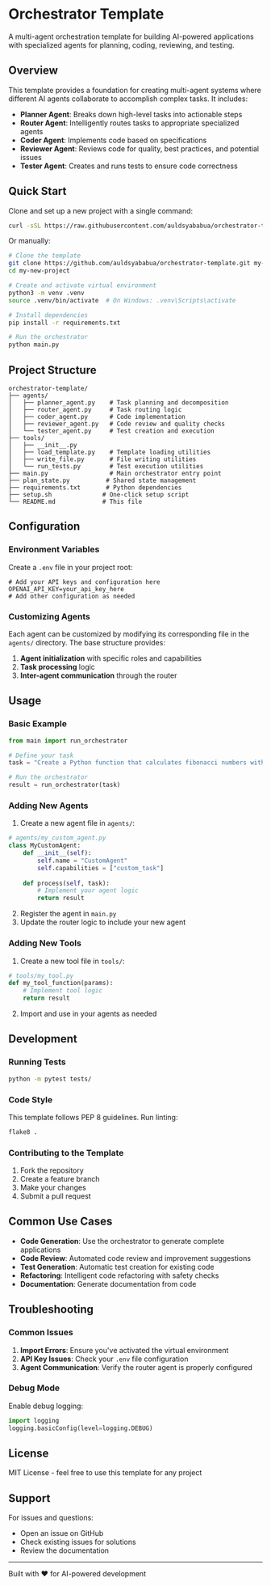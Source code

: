 # Orchestrator Template

A multi-agent orchestration template for building AI-powered applications with specialized agents for planning, coding, reviewing, and testing.

## Overview

This template provides a foundation for creating multi-agent systems where different AI agents collaborate to accomplish complex tasks. It includes:

- **Planner Agent**: Breaks down high-level tasks into actionable steps
- **Router Agent**: Intelligently routes tasks to appropriate specialized agents
- **Coder Agent**: Implements code based on specifications
- **Reviewer Agent**: Reviews code for quality, best practices, and potential issues
- **Tester Agent**: Creates and runs tests to ensure code correctness

## Quick Start

Clone and set up a new project with a single command:

```bash
curl -sSL https://raw.githubusercontent.com/auldsyababua/orchestrator-template/main/setup.sh | bash -s my-new-project
```

Or manually:

```bash
# Clone the template
git clone https://github.com/auldsyababua/orchestrator-template.git my-new-project
cd my-new-project

# Create and activate virtual environment
python3 -m venv .venv
source .venv/bin/activate  # On Windows: .venv\Scripts\activate

# Install dependencies
pip install -r requirements.txt

# Run the orchestrator
python main.py
```

## Project Structure

```
orchestrator-template/
├── agents/
│   ├── planner_agent.py    # Task planning and decomposition
│   ├── router_agent.py     # Task routing logic
│   ├── coder_agent.py      # Code implementation
│   ├── reviewer_agent.py   # Code review and quality checks
│   └── tester_agent.py     # Test creation and execution
├── tools/
│   ├── __init__.py
│   ├── load_template.py    # Template loading utilities
│   ├── write_file.py       # File writing utilities
│   └── run_tests.py        # Test execution utilities
├── main.py                 # Main orchestrator entry point
├── plan_state.py          # Shared state management
├── requirements.txt       # Python dependencies
├── setup.sh              # One-click setup script
└── README.md             # This file
```

## Configuration

### Environment Variables

Create a `.env` file in your project root:

```env
# Add your API keys and configuration here
OPENAI_API_KEY=your_api_key_here
# Add other configuration as needed
```

### Customizing Agents

Each agent can be customized by modifying its corresponding file in the `agents/` directory. The base structure provides:

1. **Agent initialization** with specific roles and capabilities
2. **Task processing** logic
3. **Inter-agent communication** through the router

## Usage

### Basic Example

```python
from main import run_orchestrator

# Define your task
task = "Create a Python function that calculates fibonacci numbers with tests"

# Run the orchestrator
result = run_orchestrator(task)
```

### Adding New Agents

1. Create a new agent file in `agents/`:

```python
# agents/my_custom_agent.py
class MyCustomAgent:
    def __init__(self):
        self.name = "CustomAgent"
        self.capabilities = ["custom_task"]
    
    def process(self, task):
        # Implement your agent logic
        return result
```

2. Register the agent in `main.py`
3. Update the router logic to include your new agent

### Adding New Tools

1. Create a new tool file in `tools/`:

```python
# tools/my_tool.py
def my_tool_function(params):
    # Implement tool logic
    return result
```

2. Import and use in your agents as needed

## Development

### Running Tests

```bash
python -m pytest tests/
```

### Code Style

This template follows PEP 8 guidelines. Run linting:

```bash
flake8 .
```

### Contributing to the Template

1. Fork the repository
2. Create a feature branch
3. Make your changes
4. Submit a pull request

## Common Use Cases

- **Code Generation**: Use the orchestrator to generate complete applications
- **Code Review**: Automated code review and improvement suggestions
- **Test Generation**: Automatic test creation for existing code
- **Refactoring**: Intelligent code refactoring with safety checks
- **Documentation**: Generate documentation from code

## Troubleshooting

### Common Issues

1. **Import Errors**: Ensure you've activated the virtual environment
2. **API Key Issues**: Check your `.env` file configuration
3. **Agent Communication**: Verify the router agent is properly configured

### Debug Mode

Enable debug logging:

```python
import logging
logging.basicConfig(level=logging.DEBUG)
```

## License

MIT License - feel free to use this template for any project

## Support

For issues and questions:
- Open an issue on GitHub
- Check existing issues for solutions
- Review the documentation

---

Built with ❤️ for AI-powered development